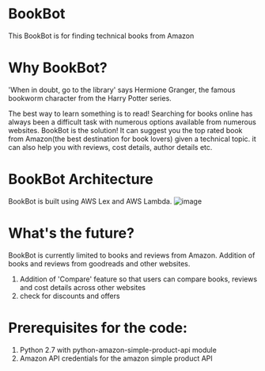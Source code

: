 # BookBot
This BookBot is for finding technical books from Amazon

# Why BookBot?
'When in doubt, go to the library' says Hermione Granger, the famous bookworm character from the Harry Potter series. 

The best way to learn something is to read! Searching for books online has always been a difficult task with numerous options available from numerous websites. BookBot is the solution! It can suggest you the top rated book from Amazon(the best destination for book lovers) given a technical topic. it can also help you with reviews, cost details, author details etc.

# BookBot Architecture
BookBot is built using AWS Lex and AWS Lambda. 
![image](https://user-images.githubusercontent.com/19647546/28265367-f98f4576-6b0c-11e7-8f6e-54d0a3832eb0.PNG)

# What's the future?
BookBot is currently limited to books and reviews from Amazon. Addition of books and reviews from goodreads and other websites. 

1. Addition of 'Compare' feature so that users can compare books, reviews and cost details across other websites
2. check for discounts and offers

# Prerequisites for the code:
1. Python 2.7 with python-amazon-simple-product-api module 
2. Amazon API credentials for the amazon simple product API


